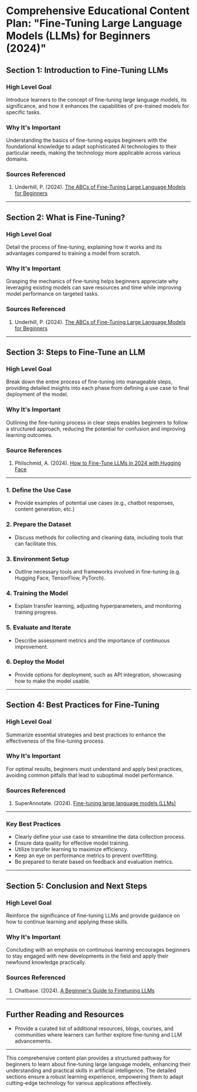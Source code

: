 # Comprehensive Educational Content Plan: "Fine-Tuning Large Language Models (LLMs) for Beginners (2024)"

## Section 1: Introduction to Fine-Tuning LLMs
### High Level Goal
Introduce learners to the concept of fine-tuning large language models, its significance, and how it enhances the capabilities of pre-trained models for specific tasks.

### Why It's Important
Understanding the basics of fine-tuning equips beginners with the foundational knowledge to adapt sophisticated AI technologies to their particular needs, making the technology more applicable across various domains.

### Sources Referenced
1. Underhill, P. (2024). [The ABCs of Fine-Tuning Large Language Models for Beginners](https://www.linkedin.com/pulse/abcs-fine-tuning-large-language-models-beginners-underhill-ppm--wzuff)

---

## Section 2: What is Fine-Tuning?
### High Level Goal
Detail the process of fine-tuning, explaining how it works and its advantages compared to training a model from scratch.

### Why It's Important
Grasping the mechanics of fine-tuning helps beginners appreciate why leveraging existing models can save resources and time while improving model performance on targeted tasks.

### Sources Referenced
1. Underhill, P. (2024). [The ABCs of Fine-Tuning Large Language Models for Beginners](https://www.linkedin.com/pulse/abcs-fine-tuning-large-language-models-beginners-underhill-ppm--wzuff)

---

## Section 3: Steps to Fine-Tune an LLM
### High Level Goal
Break down the entire process of fine-tuning into manageable steps, providing detailed insights into each phase from defining a use case to final deployment of the model.

### Why It's Important
Outlining the fine-tuning process in clear steps enables beginners to follow a structured approach, reducing the potential for confusion and improving learning outcomes.

### Source References
1. Philschmid, A. (2024). [How to Fine-Tune LLMs in 2024 with Hugging Face](https://www.philschmid.de/fine-tune-llms-in-2024-with-trl)

---

### 1. Define the Use Case
- Provide examples of potential use cases (e.g., chatbot responses, content generation, etc.)
  
### 2. Prepare the Dataset
- Discuss methods for collecting and cleaning data, including tools that can facilitate this.

### 3. Environment Setup
- Outline necessary tools and frameworks involved in fine-tuning (e.g. Hugging Face, TensorFlow, PyTorch).
  
### 4. Training the Model
- Explain transfer learning, adjusting hyperparameters, and monitoring training progress.

### 5. Evaluate and Iterate
- Describe assessment metrics and the importance of continuous improvement.

### 6. Deploy the Model
- Provide options for deployment, such as API integration, showcasing how to make the model usable.

---

## Section 4: Best Practices for Fine-Tuning
### High Level Goal
Summarize essential strategies and best practices to enhance the effectiveness of the fine-tuning process.

### Why It's Important
For optimal results, beginners must understand and apply best practices, avoiding common pitfalls that lead to suboptimal model performance.

### Sources Referenced
1. SuperAnnotate. (2024). [Fine-tuning large language models (LLMs)](https://www.superannotate.com/blog/llm-fine-tuning)

---

### Key Best Practices
- Clearly define your use case to streamline the data collection process.
- Ensure data quality for effective model training.
- Utilize transfer learning to maximize efficiency.
- Keep an eye on performance metrics to prevent overfitting.
- Be prepared to iterate based on feedback and evaluation metrics.

---

## Section 5: Conclusion and Next Steps
### High Level Goal
Reinforce the significance of fine-tuning LLMs and provide guidance on how to continue learning and applying these skills.

### Why It's Important
Concluding with an emphasis on continuous learning encourages beginners to stay engaged with new developments in the field and apply their newfound knowledge practically.

### Sources Referenced
1. Chatbase. (2024). [A Beginner's Guide to Finetuning LLMs](https://www.chatbase.co/blog/finetuning-llms)

---

## Further Reading and Resources
- Provide a curated list of additional resources, blogs, courses, and communities where learners can further explore fine-tuning and LLM advancements.

---

This comprehensive content plan provides a structured pathway for beginners to learn about fine-tuning large language models, enhancing their understanding and practical skills in artificial intelligence. The detailed sections ensure a robust learning experience, empowering them to adapt cutting-edge technology for various applications effectively.